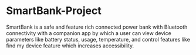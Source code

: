 # SmartBank-Project
SmartBank is a safe and feature rich connected power bank with Bluetooth connectivity with a companion app by which a user can view device parameters like battery status, usage, temperature, and control features like find my device feature which increases accessibility. 
